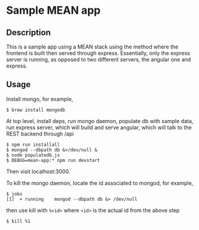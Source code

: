 # Sample MEAN app

## Description

This is a sample app using a MEAN stack using the method where the frontend is built then served through express. Essentially, only the express server is running, as opposed to two different servers, the angular one and express.

## Usage

Install mongo, for example,

```
$ brew install mongodb
```

At top level, install deps, run mongo daemon, populate db with sample data, run express server, which will build and serve angular, which will talk to the REST backend through /api

```
$ npm run installall
$ mongod --dbpath db &>/dev/null &
$ node populatedb.js
$ DEBUG=mean-app:* npm run devstart
```

Then visit localhost:3000.

To kill the mongo daemon, locate the id associated to mongod, for example,

```
$ jobs
[1]  + running    mongod --dbpath db &> /dev/null
```

then use kill with `%<id>` where `<id>` is the actual id from the above step

```
$ kill %1
```

